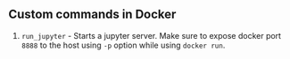 ## Custom commands in Docker

1. `run_jupyter` - Starts a jupyter server. Make sure to expose docker port `8888` to the host using `-p` option while using `docker run`. 